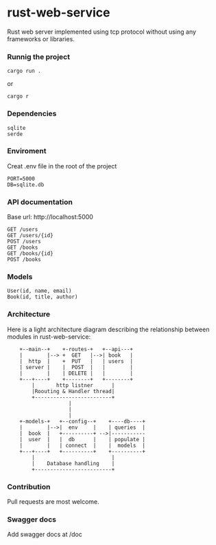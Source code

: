 # rust-web-service
Rust web server implemented using tcp protocol without using any frameworks or libraries.

### Runnig the project
```
cargo run .
```
or 

```
cargo r
```

### Dependencies
```
sqlite
serde
```

### Enviroment
Creat .env file in the root of the project
```
PORT=5000
DB=sqlite.db
```

### API documentation
Base url: http://localhost:5000
```
GET /users
GET /users/{id}
POST /users
GET /books
GET /books/{id}
POST /books
```

### Models
```
User(id, name, email)
Book(id, title, author)
```

### Architecture
Here is a light architecture diagram describing the relationship between modules in rust-web-service:

```
    +--main--+    +-routes-+   +--api---+   
    |        |--> +  GET   |-->| book   |   
    |  http  |    +  PUT   |   | users  |    
    | server |    |  POST  |   |        |
    |        |    | DELETE |   |        |
    +---+----+    +--------+   +--------+
        |       http listner      |
        |Roouting & Handler thread|
        +-------------------------+
                    |
                    |
                    |
    +-models-+   +--config--+    +----db----+
    |        |-->|  env     |    | queries  |
    |  book  |   +----------+ -->|-----------      
    |  user  |   |  db      |    | populate |
    |        |   | connect  |    |  models  |     
    +---+----+   +----------+    +----------+
        |                         |
        |    Database handling    |
        +-------------------------+
```

### Contribution
Pull requests are most welcome.

### Swagger docs

Add swagger docs at /doc